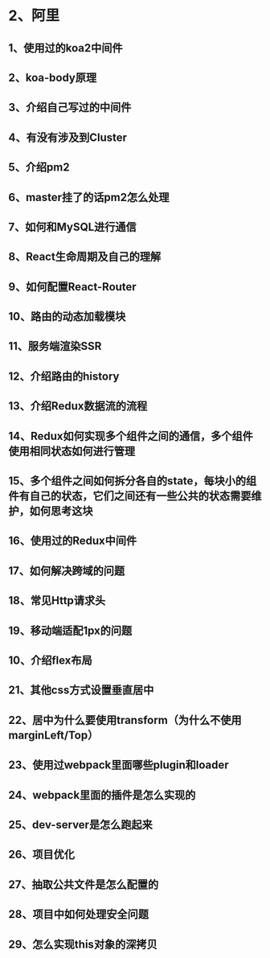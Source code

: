 # 2、阿里
	 
## 1、使用过的koa2中间件
	 
## 2、koa-body原理
	 
## 3、介绍自己写过的中间件
	 
## 4、有没有涉及到Cluster
	 
## 5、介绍pm2
	 
## 6、master挂了的话pm2怎么处理
	 
## 7、如何和MySQL进行通信
	 
## 8、React生命周期及自己的理解
	 
## 9、如何配置React-Router
	 
## 10、路由的动态加载模块
	 
## 11、服务端渲染SSR
	 
## 12、介绍路由的history
	 
## 13、介绍Redux数据流的流程
	 
## 14、Redux如何实现多个组件之间的通信，多个组件使用相同状态如何进行管理
	 
## 15、多个组件之间如何拆分各自的state，每块小的组件有自己的状态，它们之间还有一些公共的状态需要维护，如何思考这块
	 
## 16、使用过的Redux中间件
	 
## 17、如何解决跨域的问题
	 
## 18、常见Http请求头
	 
## 19、移动端适配1px的问题
	 
## 10、介绍flex布局
	 
## 21、其他css方式设置垂直居中
	 
## 22、居中为什么要使用transform（为什么不使用marginLeft/Top）
	 
## 23、使用过webpack里面哪些plugin和loader
	 
## 24、webpack里面的插件是怎么实现的
	 
## 25、dev-server是怎么跑起来
	 
## 26、项目优化
	 
## 27、抽取公共文件是怎么配置的
	 
## 28、项目中如何处理安全问题
	 
## 29、怎么实现this对象的深拷贝

